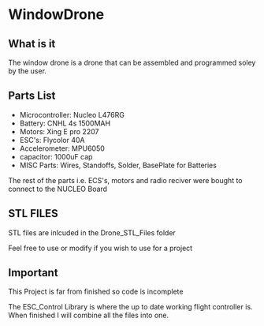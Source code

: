 # WindowDrone

## What is it


The window drone is a drone that can be assembled and programmed soley by the user.


## Parts List


* Microcontroller: Nucleo L476RG
* Battery: CNHL 4s 1500MAH
* Motors: Xing E pro 2207
* ESC's: Flycolor 40A
* Accelerometer: MPU6050
* capacitor: 1000uF cap
* MISC Parts: Wires, Standoffs, Solder, BasePlate for Batteries


The rest of the parts i.e. ECS's, motors and radio reciver were bought to connect to the NUCLEO Board


## STL FILES


STL files are inlcuded in the Drone_STL_Files folder


Feel free to use or modify if you wish to use for a project


## Important


This Project is far from finished so code is incomplete


The ESC_Control Library is where the up to date working flight controller is. When finished I will combine all the files into one.
